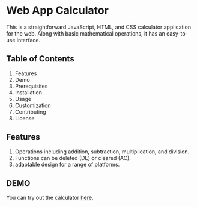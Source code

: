 <h1>Web App Calculator</h1>

This is a straightforward JavaScript, HTML, and CSS calculator application for the web. Along with basic mathematical operations, it has an easy-to-use interface.


<h2>Table of Contents</h2>


1. Features
2. Demo
3. Prerequisites
4. Installation
5. Usage
6. Customization
7. Contributing
8. License


<h2>Features</h2>

1. Operations including addition, subtraction, multiplication, and division.
2. Functions can be deleted (DE) or cleared (AC).
3. adaptable design for a range of platforms.

<h2>DEMO</h2>

You can try out the calculator [here]().







